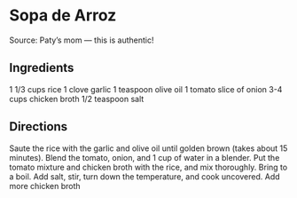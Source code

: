 # Sopa de Arroz

Source: Paty’s mom — this is authentic!

## Ingredients
1 1/3 cups rice
1 clove garlic
1 teaspoon olive oil
1 tomato
slice of onion
3-4 cups chicken broth
1/2 teaspoon salt

## Directions
Saute the rice with the garlic and olive oil until golden brown (takes about 15 minutes).
Blend the tomato, onion, and 1 cup of water in a blender. 
Put the tomato mixture and chicken broth with the rice, and mix thoroughly.  Bring to a boil. Add salt, stir, turn down the temperature, and cook uncovered.  Add more chicken broth
